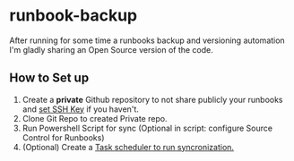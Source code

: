 # runbook-backup
After running for some time a runbooks backup and versioning automation I'm gladly sharing an Open Source version of the code.

## How to Set up
1. Create a **private** Github repository to not share publicly your runbooks and [set SSH Key](https://docs.github.com/en/enterprise/2.15/user/articles/generating-a-new-ssh-key-and-adding-it-to-the-ssh-agent) if you haven't.
2. Clone Git Repo to created Private repo.
3. Run Powershell Script for sync (Optional in script: configure Source Control for Runbooks)
4. (Optional) Create a [Task scheduler to run syncronization.](https://blog.netwrix.com/2018/07/03/how-to-automate-powershell-scripts-with-task-scheduler/)

